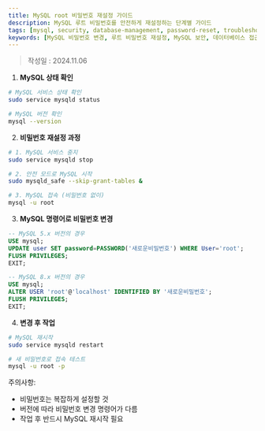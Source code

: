 ```yaml
---
title: MySQL root 비밀번호 재설정 가이드
description: MySQL 루트 비밀번호를 안전하게 재설정하는 단계별 가이드
tags: [mysql, security, database-management, password-reset, troubleshooting]
keywords: [MySQL 비밀번호 변경, 루트 비밀번호 재설정, MySQL 보안, 데이터베이스 접근, 비밀번호 복구]
---
```


> 작성일 : 2024.11.06

1. **MySQL 상태 확인**

```bash
# MySQL 서비스 상태 확인
sudo service mysqld status

# MySQL 버전 확인
mysql --version
```

2. **비밀번호 재설정 과정**

```bash
# 1. MySQL 서비스 중지
sudo service mysqld stop

# 2. 안전 모드로 MySQL 시작
sudo mysqld_safe --skip-grant-tables &

# 3. MySQL 접속 (비밀번호 없이)
mysql -u root
```

3. **MySQL 명령어로 비밀번호 변경**

```sql
-- MySQL 5.x 버전의 경우
USE mysql;
UPDATE user SET password=PASSWORD('새로운비밀번호') WHERE User='root';
FLUSH PRIVILEGES;
EXIT;

-- MySQL 8.x 버전의 경우
USE mysql;
ALTER USER 'root'@'localhost' IDENTIFIED BY '새로운비밀번호';
FLUSH PRIVILEGES;
EXIT;
```

4. **변경 후 작업**

```bash
# MySQL 재시작
sudo service mysqld restart

# 새 비밀번호로 접속 테스트
mysql -u root -p
```

주의사항:

- 비밀번호는 복잡하게 설정할 것
- 버전에 따라 비밀번호 변경 명령어가 다름
- 작업 후 반드시 MySQL 재시작 필요
